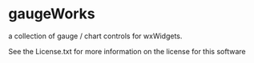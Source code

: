 gaugeWorks
==========

a collection of gauge / chart controls for wxWidgets.

See the License.txt for more information on the license for this software
